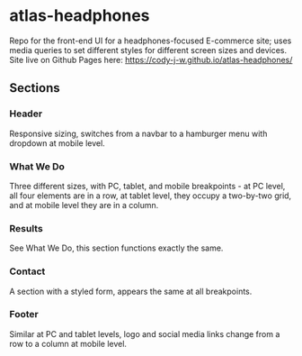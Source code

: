 # atlas-headphones

Repo for the front-end UI for a headphones-focused E-commerce site; uses media queries to set different styles for different screen sizes and devices.
Site live on Github Pages here: https://cody-j-w.github.io/atlas-headphones/

## Sections

### Header

Responsive sizing, switches from a navbar to a hamburger menu with dropdown at mobile level.

### What We Do

Three different sizes, with PC, tablet, and mobile breakpoints - at PC level, all four elements are in a row, at tablet level, they occupy a two-by-two grid, and at mobile level they are in a column.

### Results

See What We Do, this section functions exactly the same.

### Contact

A section with a styled form, appears the same at all breakpoints.

### Footer

Similar at PC and tablet levels, logo and social media links change from a row to a column at mobile level.
